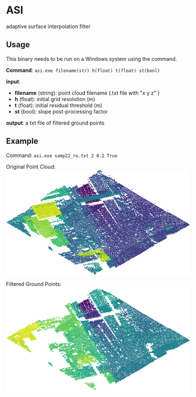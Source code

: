 # ASI
adaptive surface interpolation filter

## Usage
This binary needs to be run on a Windows system using the command.

**Command**: `asi.exe filename(str) h(float) t(float) st(bool)`

**input**:

- **filename** (string): point cloud filename (.txt file with "x y z" )
- **h** (float): initial grid resolution (m)
- **t** (float): initial residual threshold (m)
- **st** (bool): slope post-processing factor

**output**: a txt file of filtered ground points

## Example
Command: `asi.exe samp22_ro.txt 2 0.2 True`

Original Point Cloud:
![original](original.png)

Filtered Ground Points:
![filtered](filtered.png)